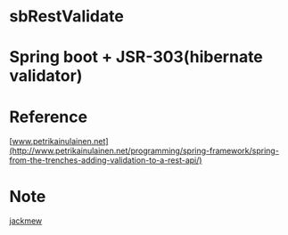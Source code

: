 # sbRestValidate 



# Spring boot + JSR-303(hibernate validator)




# Reference

[www.petrikainulainen.net](http://www.petrikainulainen.net/programming/spring-framework/spring-from-the-trenches-adding-validation-to-a-rest-api/)

# Note

[jackmew](http://jackmew.github.io/2014/10/06/20141006/)